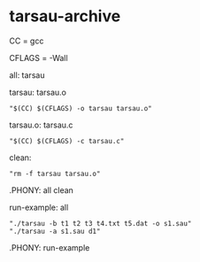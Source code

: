 # tarsau-archive

CC = gcc

CFLAGS = -Wall

all: tarsau

tarsau: tarsau.o

	"$(CC) $(CFLAGS) -o tarsau tarsau.o"

tarsau.o: tarsau.c

	"$(CC) $(CFLAGS) -c tarsau.c"

clean:

	"rm -f tarsau tarsau.o"

.PHONY: all clean

run-example: all

	"./tarsau -b t1 t2 t3 t4.txt t5.dat -o s1.sau"
	"./tarsau -a s1.sau d1"

.PHONY: run-example
